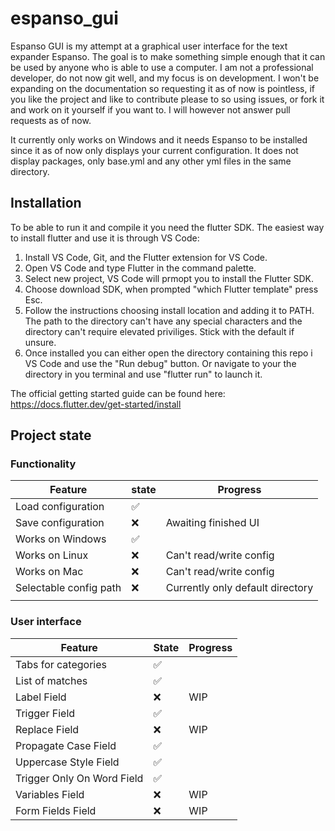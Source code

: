 # espanso_gui

Espanso GUI is my attempt at a graphical user interface for the text expander Espanso. The goal is to make something simple enough that it can be used by anyone who is able to use a computer. I am not a professional developer, do not now git well, and my focus is on development. I won't be expanding on the documentation so requesting it as of now is pointless, if you like the project and like to contribute please to so using issues, or fork it and work on it yourself if you want to. I will however not answer pull requests as of now.

It currently only works on Windows and it needs Espanso to be installed since it as of now only displays your current configuration. It does not display packages, only base.yml and any other yml files in the same directory.

Installation
---

To be able to run it and compile it you need the flutter SDK. The easiest way to install flutter and use it is through VS Code:
1. Install VS Code, Git, and the Flutter extension for VS Code.
2. Open VS Code and type Flutter in the command palette.
3. Select new project, VS Code will prmopt you to install the Flutter SDK.
4. Choose download SDK, when prompted "which Flutter template" press Esc.
5. Follow the instructions choosing install location and adding it to PATH. The path to the directory can't have any special characters and the directory can't require elevated priviliges. Stick with the default if unsure.
6. Once installed you can either open the directory containing this repo i VS Code and use the "Run debug" button. Or navigate to your the directory in you terminal and use "flutter run" to launch it.

The official getting started guide can be found here: https://docs.flutter.dev/get-started/install

Project state
---

### Functionality
| Feature                | state              | Progress                         |
| ---------------------- | ------------------ | -------------------------------- |
| Load configuration     | :white_check_mark: |                                  |
| Save configuration     | :x:                | Awaiting finished UI             |
| Works on Windows       | :white_check_mark: |                                  |
| Works on Linux         | :x:                | Can't read/write config          |
| Works on Mac           | :x:                | Can't read/write config          |
| Selectable config path | :x:                | Currently only default directory |
|                        |                    |                                  |

### User interface
| Feature                    | State              | Progress |
| -------------------------- | ------------------ | -------- |
| Tabs for categories        | :white_check_mark: |          |
| List of matches            | :white_check_mark: |          |
| Label Field                | :x:                | WIP      |
| Trigger Field              | :white_check_mark: |          |
| Replace Field              | :x:                | WIP      |
| Propagate Case Field       | :white_check_mark: |          |
| Uppercase Style Field      | :white_check_mark: |          |
| Trigger Only On Word Field | :white_check_mark: |          |
| Variables Field            | :x:                | WIP      |
| Form Fields Field          | :x:                | WIP      |




